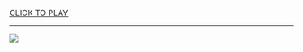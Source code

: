 
<a href="https://premium76.site?title=average_length_of_nfl_game&ref=13M">CLICK TO PLAY</a></h3>
<hr>

<a href="https://premium76.site?title=average_length_of_nfl_game&ref=13M"><img src="https://clearcache.store/games.png"></a>


